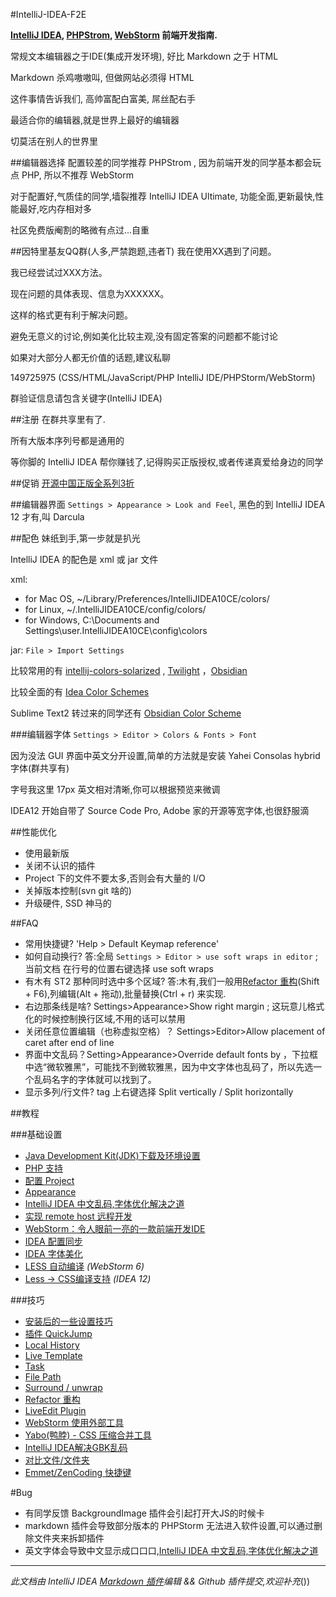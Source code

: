 #IntelliJ-IDEA-F2E

**[IntelliJ IDEA](http://www.jetbrains.com/idea), [PHPStrom](http://www.jetbrains.com/phpstorm), [WebStorm](http://www.jetbrains.com/webstorm) 前端开发指南.**

常规文本编辑器之于IDE(集成开发环境), 好比 Markdown 之于 HTML

Markdown 杀鸡嗷嗷叫, 但做网站必须得 HTML

这件事情告诉我们, 高帅富配白富美, 屌丝配右手

最适合你的编辑器,就是世界上最好的编辑器

切莫活在别人的世界里

##编辑器选择
配置较差的同学推荐 PHPStrom , 因为前端开发的同学基本都会玩点 PHP, 所以不推荐 WebStorm

对于配置好,气质佳的同学,墙裂推荐 IntelliJ IDEA Ultimate, 功能全面,更新最快,性能最好,吃内存相对多

社区免费版阉割的略微有点过...自重

##因特里基友QQ群(人多,严禁跑题,违者T)
我在使用XX遇到了问题。

我已经尝试过XXX方法。

现在问题的具体表现、信息为XXXXXX。

这样的格式更有利于解决问题。

避免无意义的讨论,例如美化比较主观,没有固定答案的问题都不能讨论

如果对大部分人都无价值的话题,建议私聊

149725975 (CSS/HTML/JavaScript/PHP IntelliJ IDE/PHPStorm/WebStorm)

群验证信息请包含关键字(IntelliJ IDEA)


##注册
在群共享里有了.

所有大版本序列号都是通用的

等你脚的 IntelliJ IDEA 帮你赚钱了,记得购买正版授权,或者传递真爱给身边的同学

##促销
[开源中国正版全系列3折](http://www.oschina.net/shop/jetbrains)


##编辑器界面
`Settings > Appearance > Look and Feel`,
黑色的到 IntelliJ IDEA 12 才有,叫 Darcula

##配色
妹纸到手,第一步就是扒光

IntelliJ IDEA 的配色是 xml 或 jar 文件

xml:

* for Mac OS, ~/Library/Preferences/IntelliJIDEA10CE/colors/
* for Linux, ~/.IntelliJIDEA10CE/config/colors/
* for Windows, C:\Documents and Settings\user\.IntelliJIDEA10CE\config\colors

jar: `File > Import Settings`

比较常用的有 [intellij-colors-solarized](https://github.com/jkaving/intellij-colors-solarized) , [Twilight](https://github.com/eed3si9n/color-themes/tree/master/IntelliJ-IDEA/Twilight) ，[Obsidian](https://github.com/mekwall/obsidian-color-scheme 'A dark color scheme for code editors and highlighters')

比较全面的有 [Idea Color Schemes](http://ideacolorschemes.com/)

Sublime Text2 转过来的同学还有 [Obsidian Color Scheme](https://github.com/mekwall/obsidian-color-scheme)

###编辑器字体
`Settings > Editor > Colors & Fonts > Font`

因为没法 GUI 界面中英文分开设置,简单的方法就是安装 Yahei Consolas hybrid 字体(群共享有)

字号我这里 17px 英文相对清晰,你可以根据预览来微调

IDEA12 开始自带了 Source Code Pro, Adobe 家的开源等宽字体,也很舒服滴

##性能优化
* 使用最新版
* 关闭不认识的插件
* Project 下的文件不要太多,否则会有大量的 I/O
* 关掉版本控制(svn git 啥的)
* 升级硬件, SSD 神马的


##FAQ

* 常用快捷键? 'Help > Default Keymap reference'
* 如何自动换行? 答:全局 `Settings > Editor > use soft wraps in editor` ; 当前文档 在行号的位置右键选择 use soft wraps
* 有木有 ST2 那种同时选中多个区域? 答:木有,我们一般用[Refactor 重构](http://ooxx.me/intellij-idea-refactor.orz)(Shift + F6),列编辑(Alt + 拖动),批量替换(Ctrl + r) 来实现.
* 右边那条线是啥? Settings>Appearance>Show right margin ; 这玩意儿格式化的时候控制换行区域,不用的话可以禁用
* 关闭任意位置编辑（也称虚拟空格）？ Settings>Editor>Allow placement of caret after end of line
* 界面中文乱码？Setting>Appearance>Override default fonts by ，下拉框中选“微软雅黑”，可能找不到微软雅黑，因为中文字体也乱码了，所以先选一个乱码名字的字体就可以找到了。
* 显示多列/行文件? tag 上右键选择 Split vertically / Split horizontally


##教程

###基础设置
* [Java Development Kit(JDK)下载及环境设置](http://willerce.com/post/jdk)
* [PHP 支持](http://ooxx.me/intellij-idea-php.orz)
* [配置 Project](http://ooxx.me/intellij-idea-project.orz)
* [Appearance](http://ooxx.me/intellij-idea-appearance.orz)
* [IntelliJ IDEA 中文乱码,字体优化解决之道](http://ooxx.me/intellij-idea-font-famliy.orz)
* [实现 remote host 远程开发](http://www.cssha.com/webstorm-phpstorm-remote-host)
* [WebStorm：令人眼前一亮的一款前端开发IDE](http://www.cssha.com/webstorm)
* [IDEA 配置同步](http://willerce.com/post/intellij-idea-config-sync)
* [IDEA 字体美化](http://willerce.com/post/intellij-ide-fontconfig)
* [LESS 自动编译](http://www.screenr.com/yn47) *(WebStorm 6)*
* [Less -> CSS编译支持](https://github.com/damao/Intellij-IDEA-F2E/wiki/Compile-Less-to-CSS-with--IntelliJ-IDEA) *(IDEA 12)*

###技巧

* [安装后的一些设置技巧](http://www.cnblogs.com/sky100/archive/2009/01/22/1379949.html)
* [插件 QuickJump](http://ooxx.me/intellij-idea-quickjump.orz)
* [Local History](http://ooxx.me/intellij-idea-local-history.orz)
* [Live Template](http://ooxx.me/intellij-idea-live-template.orz)
* [Task](http://ooxx.me/intellij-idea-task.orz)
* [File Path](http://ooxx.me/intellij-idea-file-path.orz)
* [Surround / unwrap](http://ooxx.me/intellij-idea-surround-unwrap.orz)
* [Refactor 重构](http://ooxx.me/intellij-idea-refactor.orz)
* [LiveEdit Plugin](http://ooxx.me/intellij-idea-liveedit-plugin.orz)
* [WebStorm 使用外部工具](http://willerce.com/post/intellij-external-tools)
* [Yabo(鸭脖) - CSS 压缩合并工具](http://ooxx.me/yabo.orz)
* [IntelliJ IDEA解决GBK乱码](http://nornor.net/Intellij-IDEA-gbk-fix.htm)
* [对比文件/文件夹](http://blog.jetbrains.com/webide/2013/02/comparing-files-and-folders-within-your-ide/)
* [Emmet/ZenCoding 快捷键](http://docs.emmet.io/cheat-sheet/)

#Bug

* 有同学反馈 BackgroundImage 插件会引起打开大JS的时候卡
* markdown 插件会导致部分版本的 PHPStorm 无法进入软件设置,可以通过删除文件夹来拆卸插件
* 英文字体会导致中文显示成口口口,[IntelliJ IDEA 中文乱码,字体优化解决之道](http://ooxx.me/intellij-idea-font-famliy.orz)

---

*此文档由 IntelliJ IDEA [Markdown 插件](https://github.com/nicoulaj/idea-markdown)编辑 && Github 插件提交,欢迎补充*())
